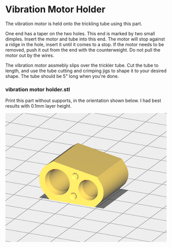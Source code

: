# Vibration Motor Holder

The vibration motor is held onto the trickling tube using this part.  

One end has a taper on the two holes.  This end is marked by two small dimples. Insert the motor and tube into this end.  The motor will stop against a ridge in the hole, insert it until it comes to a stop.  If the motor needs to be removed, push it out from the end with the counterweight.  Do not pull the motor out by the wires.

The vibration motor assmebly slips over the trickler tube.  Cut the tube to length, and use the tube cutting and crimping jigs to shape it to your desired shape.  The tube should be 5" long when you're done.

### vibration motor holder.stl

Print this part without supports, in the orientation shown below.  I had best results with 0.1mm layer height.


![motor holder orientation](motor_holder.png)


